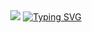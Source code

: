 <!--타이틀 부분-->
<div align="center">
  <img src="https://capsule-render.vercel.app/api?type=wave&color=auto&height=300&section=header&text=capsuleㄷㄷ%20render&fontSize=90" />
  <a href="https://git.io/typing-svg"><img src="https://readme-typing-svg.demolab.com?font=Poetsen+One&size=32&duration=3000&pause=1000&color=F7F7F7&background=656FFF00&center=true&vCenter=true&random=false&width=435&lines=Welcome+to+Semin's+GitHub" alt="Typing SVG" /></a>
</div>
